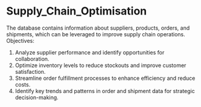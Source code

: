 # Supply_Chain_Optimisation
The database contains
information about suppliers, products, orders, and shipments, which can be leveraged to
improve supply chain operations.
Objectives:
1. Analyze supplier performance and identify opportunities for collaboration.
2. Optimize inventory levels to reduce stockouts and improve customer satisfaction.
3. Streamline order fulfillment processes to enhance efficiency and reduce costs.
4. Identify key trends and patterns in order and shipment data for strategic decision-making.
   
